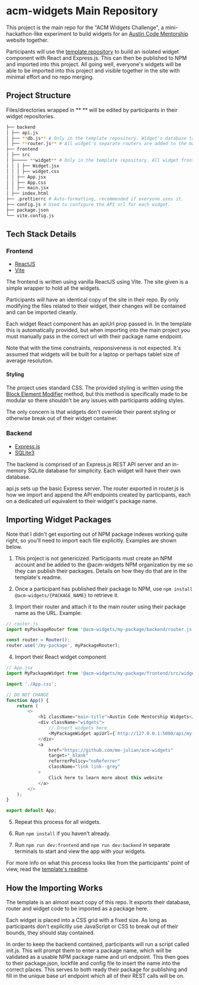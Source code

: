 # acm-widgets Main Repository

This project is the main repo for the "ACM Widgets Challenge", a mini-hackathon-like experiment to build widgets for an [Austin Code Mentorship](https://www.meetup.com/austin-code-mentorship/) website together.

Participants will use the [template repository](https://github.com/me-julian/acm-widget-template) to build an isolated widget component with React and Express.js. This can then be published to NPM and imported into this project. All going well, everyone's widgets will be able to be imported into this project and visible together in the site with minimal effort and no repo merging.

## Project Structure

Files/directories wrapped in \*\* \*\* will be edited by participants in their widget repositories.

```bash
├── backend
│ ├── api.js
│ ├── **db.js** # Only in the template repository. Widget's database tables and seed data go here.
│ ├── **router.js** # All widget's separate routers are added to the main app's router here.
├── frontend
│ ├── src
│ ├───── **widget** # Only in the template repository. All widget frontend code goes here.
│ │ │ ├── Widget.jsx
│ │ │ ├── widget.css
│ │ ├── App.jsx
│ │ ├── App.css
│ │ ├── main.jsx
│ ├── index.html
├── .prettierrc # Auto-formatting, recommended if everyone uses it.
├── config.js # Used to configure the API url for each widget.
├── package.json
└── vite.config.js
```

## Tech Stack Details

### Frontend

-   [ReactJS](https://react.dev/)
-   [Vite](https://vitejs.dev/)

The frontend is written using vanilla ReactJS using Vite. The site given is a simple wrapper to hold all the widgets.

Participants will have an identical copy of the site in their repo. By only modifying the files related to their widget, their changes will be contained and can be imported cleanly.

Each widget React component has an apiUrl prop passed in. In the template this is automatically provided, but when importing into the main project you must manually pass in the correct url with their package name endpoint.

Note that with the time constraints, responsiveness is not expected. It's assumed that widgets will be built for a laptop or perhaps tablet size of average resolution.

#### Styling

The project uses standard CSS. The provided styling is written using the [Block Element Modifier](https://getbem.com/) method, but this method is specifically made to be modular so there shouldn't be any issues with participants adding styles.

The only concern is that widgets don't override their parent styling or otherwise break out of their widget container.

### Backend

-   [Express.js](https://expressjs.com/)
-   [SQLite3](https://www.sqlite.org/docs.html)

The backend is comprised of an Express.js REST API server and an in-memory SQLite database for simplicity. Each widget will have their own database.

api.js sets up the basic Express server. The router exported in router.js is how we import and append the API endpoints created by participants, each on a dedicated url equivalent to their widget's package name.

## Importing Widget Packages

Note that I didn't get exporting out of NPM package indexes working quite right, so you'll need to import each file explicitly. Examples are shown below.

1. This project is not genericized. Participants must create an NPM account and be added to the @acm-widgets NPM organization by me so they can publish their packages. Details on how they do that are in the template's readme.

2. Once a participant has published their package to NPM, use `npm install @acm-widgets/{PACKAGE_NAME}` to retrieve it.

3. Import their router and attach it to the main router using their package name as the URL. Example:

```js
// router.js
import myPackageRouter from '@acm-widgets/my-package/backend/router.js';

const router = Router();
router.use('/my-package', myPackageRouter);
```

4. Import their React widget component

```js
// App.jsx
import MyPackageWidget from '@acm-widgets/my-package/frontend/src/widget/Widget.jsx';

import './App.css';

// DO NOT CHANGE
function App() {
    return (
        <>
            <h1 className="main-title">Austin Code Mentorship Widgets</h1>
            <div className="widgets">
                // Insert widgets here
                <MyPackageWidget apiUrl={`http://127.0.0.1:5000/api/my-package`} />
            </div>
            <a
                href="https://github.com/me-julian/acm-widgets"
                target="_blank"
                referrerPolicy="noReferrer"
                className="link link--grey"
            >
                Click here to learn more about this website
            </a>
        </>
    );
}

export default App;
```

5. Repeat this process for all widgets.

6. Run `npm install` if you haven't already.

7. Run `npm run dev:frontend` and `npm run dev:backend` in separate terminals to start and view the app with your widgets.

For more info on what this process looks like from the participants' point of view, read the [template's readme](https://github.com/me-julian/acm-widget-template).

## How the Importing Works

The template is an almost exact copy of this repo. It exports their database, router and widget code to be imported as a package here.

Each widget is placed into a CSS grid with a fixed size. As long as participants don't explicitly use JavaScript or CSS to break out of their bounds, they should stay contained.

In order to keep the backend contained, participants will run a script called init.js. This will prompt them to enter a package name, which will be validated as a usable NPM package name and url endpoint. This then goes to their package.json, lockfile and config file to insert the name into the correct places. This serves to both ready their package for publishing and fill in the unique base url endpoint which all of their REST calls will be on.
